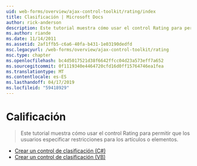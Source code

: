 ```yaml
---
uid: web-forms/overview/ajax-control-toolkit/rating/index
title: Clasificación | Microsoft Docs
author: rick-anderson
description: Este tutorial muestra cómo usar el control Rating para permitir que los usuarios especificar restricciones para los artículos o elementos.
ms.author: riande
ms.date: 11/14/2011
ms.assetid: 2af1ffb5-c6a6-40fa-b431-1e03190dedfd
msc.legacyurl: /web-forms/overview/ajax-control-toolkit/rating
msc.type: chapter
ms.openlocfilehash: bc4d5017521d38f6642ffcc04d23a573eff7a652
ms.sourcegitcommit: 0f1119340e4464720cfd16d0ff15764746ea1fea
ms.translationtype: MT
ms.contentlocale: es-ES
ms.lasthandoff: 04/17/2019
ms.locfileid: "59418929"
---
```

# <a name="rating"></a>Calificación

> Este tutorial muestra cómo usar el control Rating para permitir que los usuarios especificar restricciones para los artículos o elementos.


- [Crear un control de clasificación (C#)](creating-a-rating-control-cs.md)
- [Crear un control de clasificación (VB)](creating-a-rating-control-vb.md)
